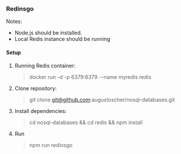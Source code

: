 ### Redinsgo
Notes:
- Node.js should be installed.
- Local Redis instance should be running

#### Setup
1. Running Redis container:
   > docker run -d -p 6379:6379 --name myredis redis
   
2. Clone repository:
   > git clone git@github.com:augustoscher/nosql-databases.git

3. Install dependencies:
   > cd nosql-databases && cd redis && npm install

4. Run
   > npm run redinsgo



